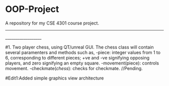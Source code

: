 # OOP-Project
A repository for my CSE 4301 course project.
__________________

<Possible ideas>
__________________

#1. Two player chess, using QT/unreal GUI.
The chess class will contain several paramenters and methods such as,
-piece: integer values from 1 to 6, corresponding to different pieces; +ve and -ve signifying opposing players, and zero signifying an empty square.
-movement(piece): controls movement.
-checkmate(*chess*): checks for checkmate.
//Pending.

#Edit1:Added simple graphics view architecture
